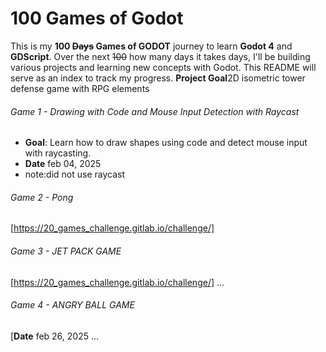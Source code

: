 # 100 Games of Godot

This is my **100 ~~Days~~ Games of GODOT** journey to learn **Godot 4** and **GDScript**. Over the next ~~100~~ how many days it takes days, 
I'll be building various projects and learning new concepts with Godot. This README will serve as an index to track my progress.
**Project Goal**2D isometric tower defense game with RPG elements
###### Game 1 - Drawing with Code and Mouse Input Detection with Raycast  
- **Goal**: Learn how to draw shapes using code and detect mouse input with raycasting.
- **Date** feb 04, 2025
- note:did not use raycast

###### Game 2 - Pong
[https://20_games_challenge.gitlab.io/challenge/]

###### Game 3 - JET PACK GAME
[https://20_games_challenge.gitlab.io/challenge/]
...
###### Game 4 - ANGRY BALL GAME
[**Date** feb 26, 2025
...
